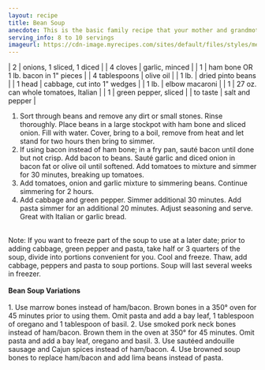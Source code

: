 ```yaml
---
layout: recipe
title: Bean Soup
anecdote: This is the basic family recipe that your mother and grandmother perfected over the years. Listed below are also some variations that we have tried and have found to be pretty good. But there is nothing like the original. 
serving_info: 8 to 10 servings
imageurl: https://cdn-image.myrecipes.com/sites/default/files/styles/medium_2x/public/image/recipes/ck/07/10/ham-bean-soup-ck-x.jpg?itok=_t_iSCnN
---
```

<!-- Ingredients -->

| 2 | onions, 1 sliced, 1 diced |
| 4 cloves | garlic, minced |
| 1 | ham bone OR 1 lb. bacon in 1" pieces | 
| 4 tablespoons | olive oil |
| 1 lb. | dried pinto beans |
| 1 head | cabbage, cut into 1" wedges |
| 1 lb. | elbow macaroni |
| 1 | 27 oz. can whole tomatoes, Italian |
| 1 | green pepper, sliced |
| to taste | salt and pepper |

<!-- split -->
<!-- Steps -->
1. Sort through beans and remove any dirt or small stones. Rinse thoroughly. Place beans in a large stockpot with ham bone and sliced onion. Fill with water. Cover, bring to a boil, remove from heat and let stand for two hours then bring to simmer.
2. If using bacon instead of ham bone; in a fry pan, sauté bacon until done but not crisp. Add bacon to beans. Sauté garlic and diced onion in bacon fat or olive oil until softened. Add tomatoes to mixture and simmer for 30 minutes, breaking up tomatoes.
3. Add tomatoes, onion and garlic mixture to simmering beans. Continue simmering for 2 hours.
4. Add cabbage and green pepper. Simmer additional 30 minutes. Add pasta simmer for an additional 20 minutes. Adjust seasoning and serve. Great with Italian or garlic bread. 
<br>
Note: If you want to freeze part of the soup to use at a later date; prior to adding cabbage, green pepper and pasta, take half or 3 quarters of the soup, divide into portions convenient for you. Cool and freeze. Thaw, add cabbage, peppers and pasta to soup portions. Soup will last several weeks in freezer. 
<br><br>
<b>Bean Soup Variations</b>
<br><br>
1. Use marrow bones instead of ham/bacon. Brown bones in a 350° oven for 45 minutes prior to using them. Omit pasta and add a bay leaf, 1 tablespoon of oregano and 1 tablespoon of basil. 
2. Use smoked pork neck bones instead of ham/bacon. Brown them in the oven at 350° for 45 minutes. Omit pasta and add a bay leaf, oregano and basil. 
3. Use sautéed andouille sausage and Cajun spices instead of ham/bacon. 
4. Use browned soup bones to replace ham/bacon and add lima beans instead of pasta. 


